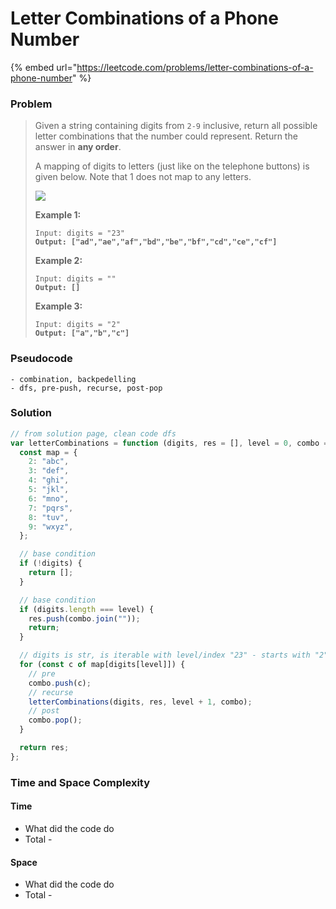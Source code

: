 # Letter Combinations of a Phone Number

{% embed url="https://leetcode.com/problems/letter-combinations-of-a-phone-number" %}

### Problem

> Given a string containing digits from `2-9` inclusive, return all possible letter combinations that the number could represent. Return the answer in **any order**.
>
> A mapping of digits to letters (just like on the telephone buttons) is given below. Note that 1 does not map to any letters.
>
> ![](https://assets.leetcode.com/uploads/2022/03/15/1200px-telephone-keypad2svg.png)
>
> &#x20;
>
> **Example 1:**
>
> <pre><code>Input: digits = "23"
> <strong>Output: ["ad","ae","af","bd","be","bf","cd","ce","cf"]</strong></code></pre>
>
> **Example 2:**
>
> <pre><code>Input: digits = ""
> <strong>Output: []</strong></code></pre>
>
> **Example 3:**
>
> <pre><code>Input: digits = "2"
> <strong>Output: ["a","b","c"]</strong></code></pre>

### Pseudocode

```
- combination, backpedelling
- dfs, pre-push, recurse, post-pop
```

### Solution

```javascript
// from solution page, clean code dfs
var letterCombinations = function (digits, res = [], level = 0, combo = []) {
  const map = {
    2: "abc",
    3: "def",
    4: "ghi",
    5: "jkl",
    6: "mno",
    7: "pqrs",
    8: "tuv",
    9: "wxyz",
  };

  // base condition
  if (!digits) {
    return [];
  }

  // base condition
  if (digits.length === level) {
    res.push(combo.join(""));
    return;
  }

  // digits is str, is iterable with level/index "23" - starts with "2" level = 0
  for (const c of map[digits[level]]) {
    // pre
    combo.push(c);
    // recurse
    letterCombinations(digits, res, level + 1, combo);
    // post
    combo.pop();
  }

  return res;
};

```

### Time and Space Complexity

#### Time

* What did the code do
* Total -

#### Space

* What did the code do
* Total -
